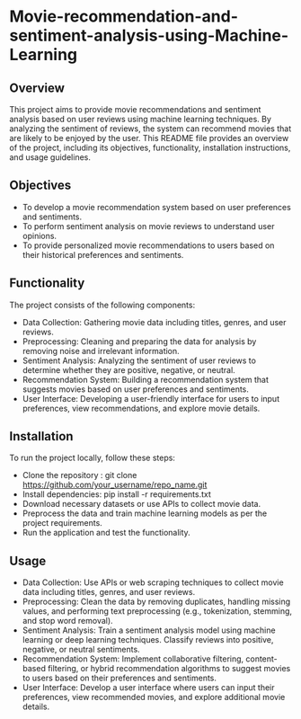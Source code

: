 # Movie-recommendation-and-sentiment-analysis-using-Machine-Learning

## Overview

This project aims to provide movie recommendations and sentiment analysis based on user reviews using machine learning techniques. By analyzing the sentiment of reviews, the system can recommend movies that are likely to be enjoyed by the user. This README file provides an overview of the project, including its objectives, functionality, installation instructions, and usage guidelines.

## Objectives

- To develop a movie recommendation system based on user preferences and sentiments.
- To perform sentiment analysis on movie reviews to understand user opinions.
- To provide personalized movie recommendations to users based on their historical preferences and sentiments.

## Functionality

The project consists of the following components:

- Data Collection: Gathering movie data including titles, genres, and user reviews.
- Preprocessing: Cleaning and preparing the data for analysis by removing noise and irrelevant information.
- Sentiment Analysis: Analyzing the sentiment of user reviews to determine whether they are positive, negative, or neutral.
- Recommendation System: Building a recommendation system that suggests movies based on user preferences and sentiments.
- User Interface: Developing a user-friendly interface for users to input preferences, view recommendations, and explore movie details.

## Installation
To run the project locally, follow these steps:

- Clone the repository : git clone https://github.com/your_username/repo_name.git
- Install dependencies: pip install -r requirements.txt
- Download necessary datasets or use APIs to collect movie data.
- Preprocess the data and train machine learning models as per the project requirements.
- Run the application and test the functionality.

## Usage
- Data Collection: Use APIs or web scraping techniques to collect movie data including titles, genres, and user reviews.
- Preprocessing: Clean the data by removing duplicates, handling missing values, and performing text preprocessing (e.g., tokenization, stemming, and stop word removal).
- Sentiment Analysis: Train a sentiment analysis model using machine learning or deep learning techniques. Classify reviews into positive, negative, or neutral sentiments.
- Recommendation System: Implement collaborative filtering, content-based filtering, or hybrid recommendation algorithms to suggest movies to users based on their preferences and sentiments.
- User Interface: Develop a user interface where users can input their preferences, view recommended movies, and explore additional movie details.
